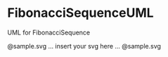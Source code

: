 # FibonacciSequenceUML
UML for FibonacciSequence

@sample.svg
... insert your svg here ...
@sample.svg

